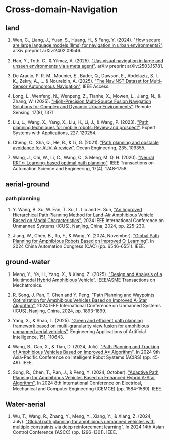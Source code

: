 # Cross-domain-Navigation

## land
1. Wen, C., Liang, J., Yuan, S., Huang, H., & Fang, Y. (2024). ["How secure are large language models (llms) for navigation in urban environments?"](https://arxiv.org/abs/2402.09546). arXiv preprint arXiv:2402.09546.

2. Han, Y., Toth, C., & Yilmaz, A. (2025). ["Uas visual navigation in large and unseen environments via a meta agent"](https://arxiv.org/abs/2503.15781). arXiv preprint arXiv:2503.15781.

3. De Araujo, P. R. M., Mounier, E., Bader, Q., Dawson, E., Abdelaziz, S. I. K., Zekry, A., ... & Noureldin, A. (2025). ["The NavINST Dataset for Multi-Sensor Autonomous Navigation"](https://ieeexplore.ieee.org/abstract/document/10980246). IEEE Access.

4. Long, L., Wenfeng, N., Wenpeng, Z., Tianhe, X., Mowen, L., Jiang, N., & Zhang, W. (2025). ["High-Precision Multi-Source Fusion Navigation Solutions for Complex and Dynamic Urban Environments"](https://www.proquest.com/docview/3194640130?pq-origsite=gscholar&fromopenview=true&sourcetype=Scholarly%20Journals). Remote Sensing, 17(8), 1371.

5. Liu, L., Wang, X., Yang, X., Liu, H., Li, J., & Wang, P. (2023). ["Path planning techniques for mobile robots: Review and prospect"](https://www.sciencedirect.com/science/article/pii/S095741742300756X). Expert Systems with Applications, 227, 120254.

6. Cheng, C., Sha, Q., He, B., & Li, G. (2021). ["Path planning and obstacle avoidance for AUV: A review"](https://www.sciencedirect.com/science/article/pii/S002980182100771X). Ocean Engineering, 235, 109355.

7. Wang, J., Chi, W., Li, C., Wang, C., & Meng, M. Q. H. (2020). ["Neural RRT*: Learning-based optimal path planning"](https://ieeexplore.ieee.org/abstract/document/9037111). IEEE Transactions on Automation Science and Engineering, 17(4), 1748-1758.
## aerial-ground

### path planning
1. Y. Wang, B. Xu, W. Fan, T. Xu, L. Liu and H. Sun, ["An Improved Hierarchical Path Planning Method for Land-Air Amphibious Vehicle Based on Modal Characteristics"](https://ieeexplore.ieee.org/abstract/document/10839833), 2024 IEEE International Conference on Unmanned Systems (ICUS), Nanjing, China, 2024, pp. 225-230.

2. Jiang, W., Chen, B., Tu, F., & Wang, Y. (2024, November). ["Global Path Planning for Amphibious Robots Based on Improved Q-Learning"](https://ieeexplore.ieee.org/abstract/document/10865651). In 2024 China Automation Congress (CAC) (pp. 6546-6551). IEEE.




## ground-water
1. Meng, Y., Ye, H., Yang, X., & Xiang, Z. (2025). ["Design and Analysis of a Multimodal Hybrid Amphibious Vehicle"](https://ieeexplore.ieee.org/abstract/document/10844691). IEEE/ASME Transactions on Mechatronics.

2. R. Song, J. Pan, T. Chen and Y. Peng, ["Path Planning and Waypoints Optimization for Amphibious Vehicles Based on Improved A-Star Algorithm"](https://ieeexplore.ieee.org/abstract/document/10839953), 2024 IEEE International Conference on Unmanned Systems (ICUS), Nanjing, China, 2024, pp. 1893-1899.

3. Yang, X., & Shao, L. (2025). ["Green and efficient path planning framework based on multi-granularity view fusion for amphibious unmanned aerial vehicles"](https://www.sciencedirect.com/science/article/pii/S0952197625006438). Engineering Applications of Artificial Intelligence, 151, 110643.

4. Wang, B., Gao, X., & Tian, D. (2024, July). ["Path Planning and Tracking of Amphibious Vehicles Based on Improved A* Algorithm"](https://ieeexplore.ieee.org/abstract/document/10684930). In 2024 9th Asia-Pacific Conference on Intelligent Robot Systems (ACIRS) (pp. 45-49). IEEE.

5. Song, R., Chen, T., Pan, J., & Peng, Y. (2024, October). ["Adaptive Path Planning for Amphibious Vehicles Based on Enhanced Hybrid A-Star Algorithm"](https://ieeexplore.ieee.org/abstract/document/10862721). In 2024 8th International Conference on Electrical, Mechanical and Computer Engineering (ICEMCE) (pp. 1584-1589). IEEE.




## Water-aerial
1. Wu, T., Wang, R., Zhang, Y., Meng, Y., Xiang, Y., & Xiang, Z. (2024, July). ["Global path planning for amphibious unmanned vehicles with multiple constraints via deep reinforcement learning"](https://ieeexplore.ieee.org/abstract/document/10665661). In 2024 14th Asian Control Conference (ASCC) (pp. 1296-1301). IEEE.
